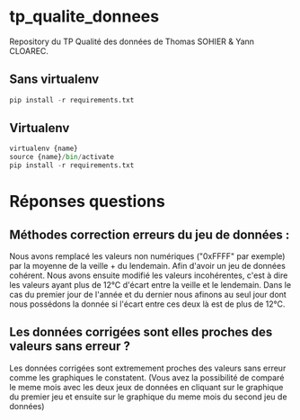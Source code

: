 # tp_qualite_donnees

Repository du TP Qualité des données de Thomas SOHIER & Yann CLOAREC.

## Sans virtualenv

```py
pip install -r requirements.txt
```

## Virtualenv

```py
virtualenv {name}
source {name}/bin/activate
pip install -r requirements.txt
```

# Réponses questions 
## Méthodes correction erreurs du jeu de données :
Nous avons remplacé les valeurs non numériques ("0xFFFF" par exemple) par la moyenne de la veille + du lendemain. Afin d'avoir un jeu de données cohérent. 
Nous avons ensuite modifié les valeurs incohérentes, c'est à dire les valeurs ayant plus de 12°C d'écart entre la veille et le lendemain. Dans le cas du premier jour de l'année et du dernier nous afinons au seul jour dont nous possédons la donnée si l'écart entre ces deux là est de plus de 12°C.

## Les données corrigées sont elles proches des valeurs sans erreur ?
Les données corrigées sont extremement proches des valeurs sans erreur comme les graphiques le constatent. (Vous avez la possibilité de comparé le meme mois avec les deux jeux de données en cliquant sur le graphique du premier jeu et ensuite sur le graphique du meme mois du second jeu de données)

